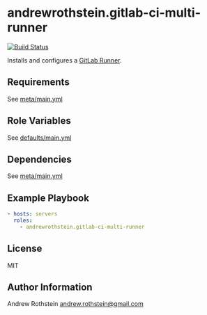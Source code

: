 andrewrothstein.gitlab-ci-multi-runner
======================================
[![Build Status](https://travis-ci.org/andrewrothstein/ansible-gitlab-ci-multi-runner.svg?branch=master)](https://travis-ci.org/andrewrothstein/ansible-gitlab-ci-multi-runner)

Installs and configures a [GitLab Runner](https://gitlab.com/gitlab-org/gitlab-ci-multi-runner).

Requirements
------------

See [meta/main.yml](meta/main.yml)

Role Variables
--------------

See [defaults/main.yml](defaults/main.yml)

Dependencies
------------

See [meta/main.yml](meta/main.yml)

Example Playbook
----------------

```yml
- hosts: servers
  roles:
    - andrewrothstein.gitlab-ci-multi-runner
```

License
-------

MIT

Author Information
------------------

Andrew Rothstein <andrew.rothstein@gmail.com>
